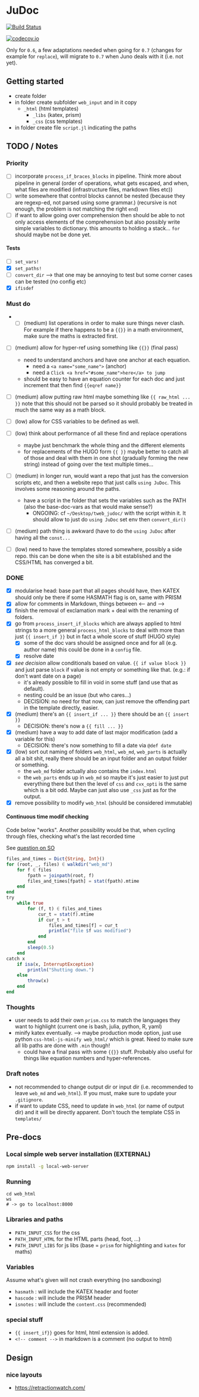 # JuDoc

[![Build Status](https://travis-ci.org/tlienart/JuDoc.jl.svg?branch=master)](https://travis-ci.org/tlienart/JuDoc.jl)

[![codecov.io](http://codecov.io/github/tlienart/JuDoc.jl/coverage.svg?branch=master)](http://codecov.io/github/tlienart/JuDoc.jl?branch=master)

Only for `0.6`, a few adaptations needed when going for `0.7` (changes for example for `replace`), will migrate to `0.7` when Juno deals with it (i.e. not yet).

## Getting started

* create folder
* in folder create subfolder `web_input` and in it copy
  - `_html` (html templates)
	- `_libs` (katex, prism)
	- `_css` (css templates)
* in folder create file `script.jl` indicating the paths

## TODO / Notes

### Priority

* [ ] incorporate `process_if_braces_blocks` in pipeline. Think more about pipeline in general (order of operations, what gets escaped, and when, what files are modified (infrastructure files, markdown files etc))
* [ ] write somewhere that control blocks cannot be nested (because they are regexp-ed, not parsed using some grammar.) (recursive is not enough, the problem is not matching the right `end`)
* [ ] if want to allow going over comprehension then should be able to not only access elements of the comprehension but also possibly write simple variables to dictionary. this amounts to holding a stack... `for` should maybe not be done yet.

#### Tests

* [ ] `set_vars!`
* [x] `set_paths!`
* [ ] `convert_dir` --> that one may be annoying to test but some corner cases can be tested (no config etc)
* [x] `ifisdef`

### Must do

* * [ ] (medium) list operations in order to make sure things never clash. For example if there happens to be a `{{}}` in a math environment, make sure the maths is extracted first.
* [ ] (medium) allow for hyper-ref using something like `{{}}` (final pass)
	* need to understand anchors and have one anchor at each equation.
		* need a `<a name="some_name">` (anchor)
		* need a `Click <a href="#some_name">here</a> to jump`
	* should be easy to have an equation counter for each doc and just increment that then find `{{eqref name}}`
* [ ] (medium) allow putting raw html maybe something like `{{ raw_html ... }}` note that this should not be parsed so it should probably be treated in much the same way as a math block.
* [ ] (low) allow for CSS variables to be defined as well.
* [ ] (low) think about performance of all these find and replace operations
  * maybe just benchmark the whole thing and the different elements
  * for replacements of the HUGO form `{{ }}` maybe better to catch all of those and deal with them in one shot (gradually forming the new string) instead of going over the text multiple times...
* [ ] (medium) in longer run, would want a repo that just has the conversion scripts etc, and then a website repo that just calls `using JuDoc`. This involves some reasoning around the paths.
  - have a script in the folder that sets the variables such as the PATH (also the base-doc-vars as that would make sense?)
	- ONGOING: cf `~/Desktop/tweb_judoc/` with the script within it. It should allow to just do `using JuDoc` set env then `convert_dir()`
* [ ] (medium) path thing is awkward (have to do the `using JuDoc` after having all the `const...`
* [ ] (low) need to have the templates stored somewhere, possibly a side repo. this can be done when the site is a bit established and the CSS/HTML has converged a bit.


### DONE

* [x] modularise head: base part that all pages should have, then KATEX should only be there if some HASMATH flag is on, same with PRISM
* [x] allow for comments in Markdown, things between <-- and -->
* [x] finish the removal of exclamation mark + deal with the renaming of folders.
* [x] go from `process_insert_if_blocks` which are always applied to html strings to a more general `process_html_blocks` to deal with more than just `{{ insert_if }}` but in fact a whole score of stuff (HUGO style)
  * [x] some of the doc vars should be assigned once and for all (e.g. author name) this could be done in a `config` file.
  * [x] resolve date
* [x] _see decision_ allow conditionals based on value. `{{ if value block }}` and just parse `block` if value is not empty or something like that. (e.g.: if don't want date on a page)
  - it's already possible to fill in void in some stuff (and use that as default).
  - nesting could be an issue (but who cares...)
  - DECISION: no need for that now, can just remove the offending part in the template directly, easier.
* [x] (medium) there's an `{{ insert_if ... }}` there should be an `{{ insert }}`
  - DECISION: there's now a `{{ fill ... }}`
* [x] (medium) have a way to add date of last major modification (add a variable for this)
  - DECISION: there's now something to fill a date via `@def date`
* [x] (low) sort out naming of folders `web_html`, `web_md`, `web_parts` is actually all a bit shit, really there should be an input folder and an output folder or something.
	* the `web_md` folder actually also contains the `index.html`
	* the `web_parts` ends up in `web_md` so maybe it's just easier to just put everything there but then the level of `css` and `cvx_opti` is the same which is a bit odd. Maybe can just also use `_css` just as for the output.
* [x] remove possibility to modify `web_html` (should be considered immutable)

#### Continuous time modif checking

Code below "works". Another possibility would be that, when cycling through files, checking what's the last recorded time

See [question on SO](https://stackoverflow.com/questions/50423135/monitoring-files-for-modifications)

```julia
files_and_times = Dict{String, Int}()
for (root, _, files) ∈ walkdir("web_md")
    for f ∈ files
        fpath = joinpath(root, f)
        files_and_times[fpath] = stat(fpath).mtime
    end
end
try
    while true
        for (f, t) ∈ files_and_times
            cur_t = stat(f).mtime
            if cur_t > t
                files_and_times[f] = cur_t
                println("file $f was modified")
            end
        end
        sleep(0.5)
    end
catch x
    if isa(x, InterruptException)
        println("Shutting down.")
    else
        throw(x)
    end
end
```

### Thoughts

* user needs to add their own `prism.css` to match the languages they want to highlight (current one is bash, julia, python, R, yaml)
* minify katex eventually. --> maybe production mode option, just use python `css-html-js-minify web_html/` which is great. Need to make sure all lib paths are done with `.min` though!
	* could have a final pass with some `{{}}` stuff. Probably also useful for things like equation numbers and hyper-references.

### Draft notes

* not recommended to change output dir or input dir (i.e. recommended to leave `web_md` and `web_html`). If you must, make sure to update your `.gitignore`.
* if want to update CSS, need to update in `web_html` (or name of output dir) and it will be directly apparent. Don't touch the template CSS in `templates/`

## Pre-docs

### Local simple web server installation (EXTERNAL)

```bash
npm install -g local-web-server
```

### Running

```
cd web_html
ws
# -> go to localhost:8000
```

### Libraries and paths

* `PATH_INPUT_CSS` for the css
* `PATH_INPUT_HTML` for the HTML parts (head, foot, ...)
* `PATH_INPUT_LIBS` for js libs (base = `prism` for highlighting and `katex` for maths)

### Variables

Assume what's given will not crash everything (no sandboxing)

* `hasmath` : will include the KATEX header and footer
* `hascode` : will include the PRISM header
* `isnotes` : will include the `content.css` (recommended)

### special stuff

* `{{ insert_if}}` goes for html, html extension is added.
* `<!-- comment -->` in markdown is a comment (no output to html)

## Design

### nice layouts

* https://retractionwatch.com/

